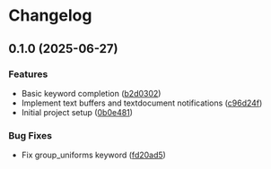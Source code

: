 # Changelog

## 0.1.0 (2025-06-27)


### Features

* Basic keyword completion ([b2d0302](https://github.com/armsnyder/gdshader-language-server/commit/b2d0302a9d7bd2d3bf058ca2b9b439776d8d4164))
* Implement text buffers and textdocument notifications ([c96d24f](https://github.com/armsnyder/gdshader-language-server/commit/c96d24fe5b5cc1b9aedd4f7a4d9484b50bcb0126))
* Initial project setup ([0b0e481](https://github.com/armsnyder/gdshader-language-server/commit/0b0e48132723f6806f8e44683b1d98d3fa842704))


### Bug Fixes

* Fix group_uniforms keyword ([fd20ad5](https://github.com/armsnyder/gdshader-language-server/commit/fd20ad520521cfa3ee1753d8dec28f3d2837b9a6))
